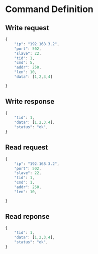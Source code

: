 # Command Definition

## Write request
```javascript
{
	"ip": "192.168.3.2",
	"port": 502,
	"slave": 22,
	"tid": 1,
	"cmd": 5,
	"addr": 250,
	"len": 10,
	"data": [1,2,3,4]

}
```

## Write response
```javascript
{
	"tid": 1,
	"data": [1,2,3,4],
	"status": "ok",
}
```

## Read request
```javascript
{
	"ip": "192.168.3.2",
	"port": 502,
	"slave": 22,
	"tid": 1,
	"cmd": 1,
	"addr": 250,
	"len": 10,

}
```

## Read reponse
```javascript
{
	"tid": 1,
	"data": [1,2,3,4],
	"status": "ok",
}
```